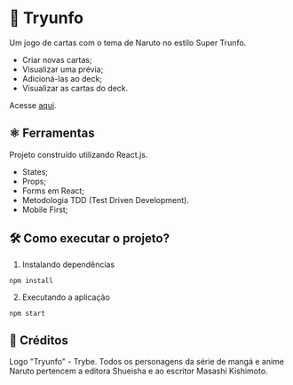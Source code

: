 # 🎴 Tryunfo

Um jogo de cartas com o tema de Naruto no estilo Super Trunfo.

- Criar novas cartas;
- Visualizar uma prévia;
- Adicioná-las ao deck;
- Visualizar as cartas do deck.

Acesse [aqui](https://coelhoreinaldo.github.io/tryunfo).

## ⚛️ Ferramentas

Projeto construído utilizando React.js.

- States;
- Props;
- Forms em React;
- Metodologia TDD (Test Driven Development).
- Mobile First;

## 🛠️ Como executar o projeto?

1. Instalando dependências

`npm install`

2. Executando a aplicação

`npm start`

## 👥 Créditos

Logo "Tryunfo" - Trybe.
Todos os personagens da série de mangá e anime Naruto pertencem a editora Shueisha e ao escritor Masashi Kishimoto.
